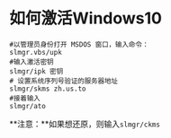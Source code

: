 # 如何激活Windows10

```shell
#以管理员身份打开 MSDOS 窗口，输入命令：
slmgr.vbs/upk
#输入激活密钥
slmgr/ipk 密钥
# 设置系统序列号验证的服务器地址
slmgr/skms zh.us.to
#接着输入
slmgr/ato
```

**注意：**如果想还原，则输入`slmgr/ckms`

